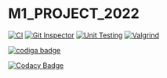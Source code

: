 # M1_PROJECT_2022
[![CI](https://github.com/SURYAPRAKASH126/M1_PROJECT_2022/actions/workflows/1main.yml/badge.svg)](https://github.com/SURYAPRAKASH126/M1_PROJECT_2022/actions/workflows/1main.yml)
[![Git Inspector](https://github.com/SURYAPRAKASH126/M1_PROJECT_2022/actions/workflows/git%20inspector.yml/badge.svg)](https://github.com/SURYAPRAKASH126/M1_PROJECT_2022/actions/workflows/git%20inspector.yml)
[![Unit Testing](https://github.com/SURYAPRAKASH126/M1_PROJECT_2022/actions/workflows/unit-test.yml/badge.svg)](https://github.com/SURYAPRAKASH126/M1_PROJECT_2022/actions/workflows/unit-test.yml)
[![Valgrind](https://github.com/SURYAPRAKASH126/M1_PROJECT_2022/actions/workflows/valgrind.yml/badge.svg)](https://github.com/SURYAPRAKASH126/M1_PROJECT_2022/actions/workflows/valgrind.yml)

<a href="https://app.codiga.io/public/user/github/SURYAPRAKASH126">
   <img src="https://api.codiga.io/public/badge/user/github/SURYAPRAKASH126?style=light" alt="codiga badge" />
</a>

[![Codacy Badge](https://app.codacy.com/project/badge/Grade/18d595dde9e8440e992ad08f58725eba)](https://www.codacy.com/gh/SURYAPRAKASH126/M1_PROJECT_2022/dashboard?utm_source=github.com&amp;utm_medium=referral&amp;utm_content=SURYAPRAKASH126/M1_PROJECT_2022&amp;utm_campaign=Badge_Grade)
